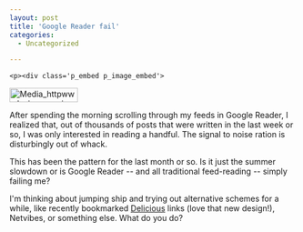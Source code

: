```yaml
---
layout: post
title: 'Google Reader fail'
categories:
  - Uncategorized

---
```



    <p><div class='p_embed p_image_embed'>
<img alt="Media_httpwwwlevjoyco_pvjyc" height="25" src="http://levjoydotcom3.files.wordpress.com/2008/08/media_httpwwwlevjoyco_pvjyc.jpg?w=120" width="120" />
</div>
</p>
<p>After spending the morning scrolling through my feeds in Google Reader, I realized that, out of thousands of posts that were written in the last week or so, I was only interested in reading a handful. The signal to noise ration is disturbingly out of whack.</p>
<p>This has been the pattern for the last month or so. Is it just the summer slowdown or is Google Reader -- and all traditional feed-reading -- simply failing me?<br /></p>
<p>I'm thinking about jumping ship and trying out alternative schemes for a while, like recently bookmarked <a href="http://delicious.com/levjoy1">Delicious</a> links (love that new design!), Netvibes, or something else. What do you do?</p>
  

